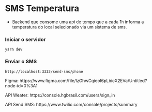 # SMS Temperatura

* Backend que consome uma api de tempo que a cada 1h informa a temperatura do local selecionado via um sistema de sms. 

### **Iniciar o servidor**
```
yarn dev
```

### **Enviar o SMS**
```
http://localhost:3333/send-sms/phone
```

<p>Figma: https://www.figma.com/file/IzGhwCqieol6pLbicX2EVa/Untitled?node-id=0%3A1</p>
<p>API Weater: https://console.hgbrasil.com/users/sign_in</p>
<p>API Send SMS: https://www.twilio.com/console/projects/summary</p>
